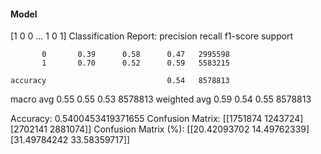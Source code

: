 #### Model
[1 0 0 ... 1 0 1]
Classification Report:
              precision    recall  f1-score   support

           0       0.39      0.58      0.47   2995598
           1       0.70      0.52      0.59   5583215

    accuracy                           0.54   8578813
   macro avg       0.55      0.55      0.53   8578813
weighted avg       0.59      0.54      0.55   8578813

Accuracy: 0.5400453419371655
Confusion Matrix:
[[1751874 1243724]
 [2702141 2881074]]
Confusion Matrix (%):
[[20.42093702 14.49762339]
 [31.49784242 33.58359717]]
